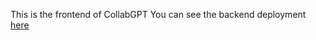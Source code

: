 This is the frontend of CollabGPT
You can see the backend deployment [here](https://github.com/TheRealRajdeep/CollabGPT-Backend)
